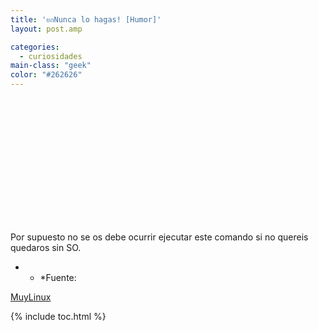 ```yaml
---
title: 'ยกNunca lo hagas! [Humor]'
layout: post.amp

categories:
  - curiosidades
main-class: "geek"
color: "#262626"
---
```

<div class="separator galeria" style="padding:100px; clear: both; text-align: center;">
<a href="http://www.muylinux.com/assets/img/2011/03/rm.jpg" imageanchor="1" style="margin-left:1em; margin-right:1em"><amp-img layout="responsive" border="0" height="318" width="350" src="http://www.muylinux.com/assets/img/2011/03/rm.jpg" /></a>
</div>

Por supuesto no se os debe ocurrir ejecutar este comando si no quereis quedaros sin SO.

* * *Fuente:

[MuyLinux][1]



 [1]: http://www.muylinux.com/2011/04/10/%C2%A1nunca-lo-hagais-humor/

{% include toc.html %}
